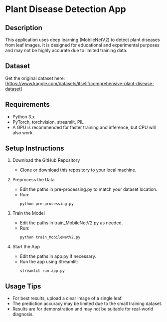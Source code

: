 # Plant Disease Detection App
## Description
This application uses deep learning (MobileNetV2) to detect plant diseases from leaf images. It is designed for educational and experimental purposes and may not be highly accurate due to limited training data.

## Dataset
Get the original dataset here: [https://www.kaggle.com/datasets/itselif/comprehensive-plant-disease-dataset]

## Requirements
- Python 3.x
- PyTorch, torchvision, streamlit, PIL
- A GPU is recommended for faster training and inference, but CPU will also work.
## Setup Instructions
1. Download the GitHub Repository
   
   - Clone or download this repository to your local machine.
2. Preprocess the Data
   
   - Edit the paths in pre-processing.py to match your dataset location.
   - Run:
     ```
     python pre-processing.py
     ```
3. Train the Model
   
   - Edit the paths in train_MobileNetV2.py as needed.
   - Run:
     ```
     python train_MobileNetV2.py
     ```
4. Start the App
   
   - Edit the paths in app.py if necessary.
   - Run the app using Streamlit:
     ```
     streamlit run app.py
     ```
## Usage Tips
- For best results, upload a clear image of a single leaf.
- The prediction accuracy may be limited due to the small training dataset.
- Results are for demonstration and may not be suitable for real-world diagnosis.
